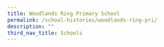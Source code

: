 ```yaml
---
title: Woodlands Ring Primary School
permalink: /school-histories/woodlands-ring-pri/
description: ""
third_nav_title: Schools
---
```



